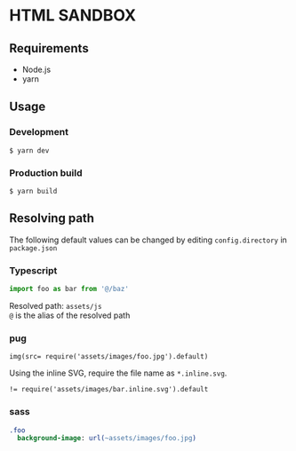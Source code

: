 # HTML SANDBOX

## Requirements
- Node.js
- yarn

## Usage

### Development
```shell
$ yarn dev
```

### Production build
```shell
$ yarn build
```

## Resolving path
The following default values can be changed by editing `config.directory` in `package.json`

### Typescript
```typescript
import foo as bar from '@/baz'
```
Resolved path: `assets/js`  
`@` is the alias of the resolved path

### pug
```pug
img(src= require('assets/images/foo.jpg').default)
```
Using the inline SVG, require the file name as `*.inline.svg`.
```pug
!= require('assets/images/bar.inline.svg').default
```

### sass
```sass
.foo
  background-image: url(~assets/images/foo.jpg)
```
